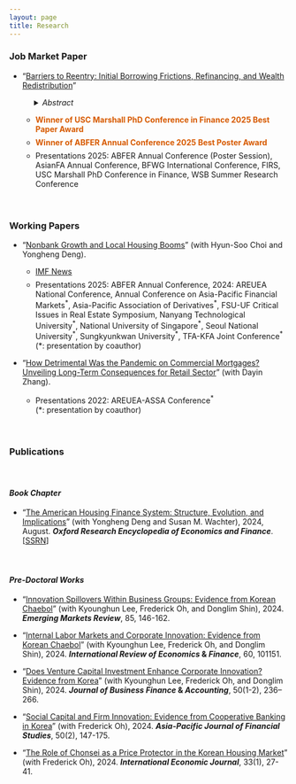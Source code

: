 ```yaml
---
layout: page
title: Research
---
```


<!---
My research interests lie in real estate finance, urban economics, and corporate finance.
 My research can also be found in [Google Scholar](https://scholar.google.com/citations?user=yoon09269).
-->

<!--- My research can also be found in [Google Scholar](https://scholar.google.com/citations?user=jjDsVq8AAAAJ&hl=en). -->

### Job Market Paper 

<ul>
  <li>
   <div style="margin-bottom: 1em;margin-top: 1em;">
“<a href="https://uwmadison.box.com/s/k1wb204duthhw3ig9itaxrqe6cp1htvf">Barriers to Reentry: Initial Borrowing Frictions,
Refinancing, and Wealth Redistribution</a>”
   </div>
    <div style="margin-left: 1.5em;margin-bottom: 1em;margin-top: 1em;"> 
 <details>
   <summary><em>Abstract</em></summary>
  <div style="margin-left: 1em; font-size: 0.9em">
 This paper examines how frictions encountered during the initial purchase mortgage origination process shape borrowers’ future refinancing behavior and contribute to wealth disparities. Leveraging variation in loan officer workload as a quasi-random source of lender-induced origination delays, I find that experiencing a 60+ day delay lowers quarterly refinancing rates by 16–24%. Minority borrowers, low-income households, and those with lower credit scores are more likely to encounter such frictions, with evidence pointing to lender bias as a potential driver of racial disparities. A structural model implies a present value loss of $6,641 per delayed borrower, which amounts to $2.8 billion in overpayments each year when scaled to the U.S. market. Importantly, these losses are not evenly distributed: conditional on the same delay event, minority borrowers incur greater financial losses than White borrowers, largely due to a lower baseline likelihood of acting on refinancing opportunities. Together, these findings demonstrate how subtle frictions in the origination process can lead to persistent financial disadvantages and entrench wealth inequality.
 </div>
 </details>
 </div>
  </li>
 <ul>
      <li>
        <div style="color:rgb(215,90,0);margin-bottom: 0.5em;margin-top: 0.5em;">
         <b>Winner of USC Marshall PhD Conference in Finance 2025 Best Paper Award</b>
        </div>
      </li>
       <li>
        <div style="color:rgb(215,90,0);margin-bottom: 0.5em;margin-top: 0.5em;">
         <b>Winner of ABFER Annual Conference 2025 Best Poster Award</b>
        </div>
      </li>
      <li>
        <div style="margin-bottom: 0.5em;margin-top: 0.5em;">
         Presentations 2025: ABFER Annual Conference (Poster Session), AsianFA Annual Conference, BFWG International Conference, FIRS, USC Marshall PhD Conference in Finance, WSB Summer Research Conference
        </div>
      </li>
    </ul>
</ul>

<div style="margin-bottom: 1em;margin-top: 1em;">ㅤ</div>

### Working Papers 
<ul>
  <li>
   <div style="margin-bottom: 1em;margin-top: 1em">
“<a href="https://papers.ssrn.com/sol3/papers.cfm?abstract_id=4746656">Nonbank Growth and Local Housing Booms</a>” (with Hyun-Soo Choi and Yongheng Deng). 
  </div>
  </li>
 
   <ul>
      <li>
        <div style="margin-bottom: 0.5em;margin-top: 0.5em;">
         <a href="https://www.insidemortgagefinance.com/articles/230744-more-nonbank-lending-democratizes-home-price-inflation?v=preview">IMF News</a>  
        </div>
      </li>
       <li>
        <div style="margin-bottom: 0.5em;margin-top: 0.5em;">
         Presentations 2025: ABFER Annual Conference, 2024: AREUEA National Conference, Annual Conference on Asia-Pacific Financial Markets<sup>*</sup>, Asia-Pacific Association of Derivatives<sup>*</sup>, FSU-UF Critical Issues in Real Estate Symposium, Nanyang Technological University<sup>*</sup>, National University of Singapore<sup>*</sup>, Seoul National University<sup>*</sup>, Sungkyunkwan University<sup>*</sup>, TFA-KFA Joint Conference<sup>*</sup> <br> (*: presentation by coauthor)
        </div>
      </li>
    </ul>
</ul>

<ul>
  <li>
   <div style="margin-bottom: 1em;margin-top: 1em">
“<a href="https://papers.ssrn.com/sol3/papers.cfm?abstract_id=4714155">How Detrimental Was the Pandemic on Commercial Mortgages? Unveiling Long-Term Consequences for Retail Sector</a>” (with Dayin Zhang).
  </div>
  </li>
 <ul>
  <li>
        <div style="margin-bottom: 0.5em;margin-top: 0.5em;">
         Presentations 2022: AREUEA-ASSA Conference<sup>*</sup> <br> (*: presentation by coauthor) 
        </div>
      </li>
    </ul>
</ul>

<div style="margin-bottom: 1em;margin-top: 1em;">ㅤ</div>

### Publications

<div style="margin-bottom: 0.2em;margin-top: 0em;">ㅤ</div>

#### _Book Chapter_

<ul>
  <li>
   <div style="margin-bottom: 1em;margin-top: 1em">
“<a href="https://oxfordre.com/economics/display/10.1093/acrefore/9780190625979.001.0001/acrefore-9780190625979-e-924">The American Housing Finance System: Structure, Evolution, and Implications</a>” (with Yongheng Deng and Susan M. Wachter), 2024, August. <b><i>Oxford Research Encyclopedia of Economics and Finance</i></b>. [<a href="https://papers.ssrn.com/sol3/papers.cfm?abstract_id=4750853">SSRN</a>]
  </div>
  </li>
</ul>

<div style="margin-bottom: 0.5em;margin-top: 0em;">ㅤ</div>

#### _Pre-Doctoral Works_

<ul>
  <li>
   <div style="margin-bottom: 1em;margin-top: 1em">
“<a href="https://www.sciencedirect.com/science/article/pii/S1566014124000463">Innovation Spillovers Within Business Groups: Evidence from Korean Chaebol</a>” (with Kyounghun Lee, Frederick Oh, and Donglim Shin), 2024. <b><i>Emerging Markets Review</i></b>, 85, 146-162.
  </div>
  </li>
   <li>
   <div style="margin-bottom: 1em;margin-top: 1em">
“<a href="https://doi.org/10.1016/j.iref.2023.01.019">Internal Labor Markets and Corporate Innovation: Evidence from Korean Chaebol</a>” (with Kyounghun Lee, Frederick Oh, and Donglim Shin), 2024.  <b><i>International Review of Economics</i> & <i>Finance</i></b>, 60, 101151.
  </div>
  </li>
  <li>
   <div style="margin-bottom: 1em;margin-top: 1em">
“<a href="https://onlinelibrary.wiley.com/doi/full/10.1111/jbfa.12618">Does Venture Capital Investment Enhance Corporate Innovation? Evidence from Korea</a>” (with Kyounghun Lee, Frederick Oh, and Donglim Shin), 2024.  <b><i>Journal of Business Finance</i> & <i>Accounting</i></b>, 50(1-2), 236–266.
  </div>
  </li>
   <li>
   <div style="margin-bottom: 1em;margin-top: 1em">
“<a href="https://onlinelibrary.wiley.com/doi/full/10.1111/ajfs.12333">Social Capital and Firm Innovation: Evidence from Cooperative Banking in Korea</a>” (with Frederick Oh), 2024.  <b><i>Asia-Pacific Journal of Financial Studies</i></b>, 50(2), 147-175.
  </div>
  </li>
  <li>
   <div style="margin-bottom: 1em;margin-top: 1em">
“<a href="https://www.tandfonline.com/doi/abs/10.1080/10168737.2019.1570300">The Role of Chonsei as a Price Protector in the Korean Housing Market</a>” (with Frederick Oh), 2024.  <b><i>International Economic Journal</i></b>, 33(1), 27-41. 
  </div>
  </li>
</ul>
